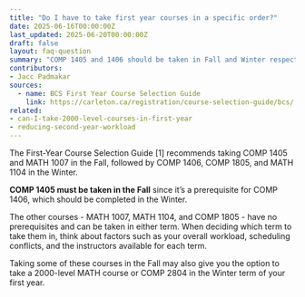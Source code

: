 ```yaml
---
title: "Do I have to take first year courses in a specific order?"
date: 2025-06-16T00:00:00Z
last_updated: 2025-06-20T00:00:00Z
draft: false
layout: faq-question
summary: "COMP 1405 and 1406 should be taken in Fall and Winter respectively. Other first-year core courses can be taken in either term."
contributors: 
- Jacc Padmakar
sources:
  - name: BCS First Year Course Selection Guide
    link: https://carleton.ca/registration/course-selection-guide/bcs/
related:
- can-I-take-2000-level-courses-in-first-year
- reducing-second-year-workload
---
```

The First-Year Course Selection Guide [1] recommends taking COMP 1405 and MATH 1007 in the Fall, followed by COMP 1406, COMP 1805, and MATH 1104 in the Winter.

**COMP 1405 must be taken in the Fall** since it’s a prerequisite for COMP 1406, which should be completed in the Winter.

The other courses - MATH 1007, MATH 1104, and COMP 1805 - have no prerequisites and can be taken in either term. When deciding which term to take them in, think about factors such as your overall workload, scheduling conflicts, and the instructors available for each term.

Taking some of these courses in the Fall may also give you the option to take a 2000-level MATH course or COMP 2804 in the Winter term of your first year.
